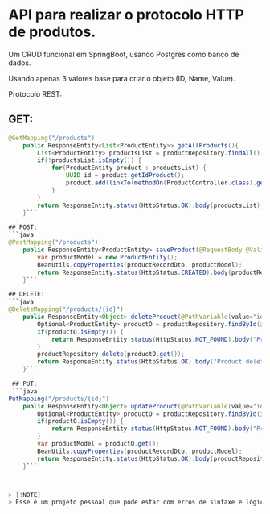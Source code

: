 # API para realizar o protocolo HTTP de produtos.

Um CRUD funcional em SpringBoot, usando Postgres como banco de dados.

Usando apenas 3 valores base para criar o objeto (ID, Name, Value).

Protocolo REST:

## GET:
```java
@GetMapping("/products")
	public ResponseEntity<List<ProductEntity>> getAllProducts(){
		List<ProductEntity> productsList = productRepository.findAll();
		if(!productsList.isEmpty()) {
			for(ProductEntity product : productsList) {
				UUID id = product.getIdProduct();
				product.add(linkTo(methodOn(ProductController.class).getOneProduct(id)).withSelfRel());
			}
		}
		return ResponseEntity.status(HttpStatus.OK).body(productsList);
	}```

## POST:
```java
@PostMapping("/products")
	public ResponseEntity<ProductEntity> saveProduct(@RequestBody @Valid ProductRecordDto productRecordDto) {
		var productModel = new ProductEntity();
		BeanUtils.copyProperties(productRecordDto, productModel);
		return ResponseEntity.status(HttpStatus.CREATED).body(productRepository.save(productModel));
	}```

## DELETE:
```java
@DeleteMapping("/products/{id}")
	public ResponseEntity<Object> deleteProduct(@PathVariable(value="id") UUID id) {
		Optional<ProductEntity> productO = productRepository.findById(id);
		if(productO.isEmpty()) {
			return ResponseEntity.status(HttpStatus.NOT_FOUND).body("Product not found.");
		}
		productRepository.delete(productO.get());
		return ResponseEntity.status(HttpStatus.OK).body("Product deleted successfully.");
	}```

 ## PUT:
 ```java
PutMapping("/products/{id}")
	public ResponseEntity<Object> updateProduct(@PathVariable(value="id") UUID id, @RequestBody @Valid ProductRecordDto productRecordDto) {
		Optional<ProductEntity> productO = productRepository.findById(id);
		if(productO.isEmpty()) {
			return ResponseEntity.status(HttpStatus.NOT_FOUND).body("Product not found.");
		}
		var productModel = productO.get();
		BeanUtils.copyProperties(productRecordDto, productModel);
		return ResponseEntity.status(HttpStatus.OK).body(productRepository.save(productModel));
	}```



> [!NOTE]
> Esse é um projeto pessoal que pode estar com erros de sintaxe e lógica.
